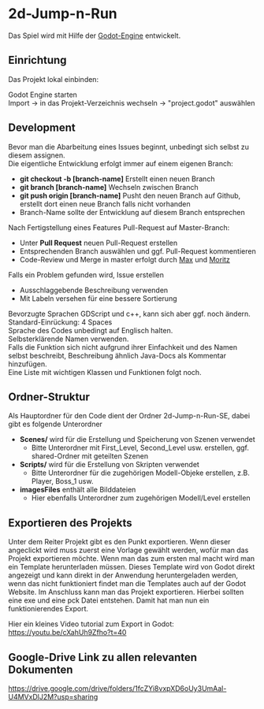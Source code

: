 # 2d-Jump-n-Run
Das Spiel wird mit Hilfe der [Godot-Engine](https://godotengine.org/) entwickelt.
## Einrichtung
Das Projekt lokal einbinden:

Godot Engine starten<br>
Import -> in das Projekt-Verzeichnis wechseln -> "project.godot" auswählen
## Development
Bevor man die Abarbeitung eines Issues beginnt, unbedingt sich selbst zu diesem assignen. <br/>
Die eigentliche Entwicklung erfolgt immer auf einem eigenen Branch:
* **git checkout -b \[branch-name\]** Erstellt einen neuen Branch
* **git branch \[branch-name\]** Wechseln zwischen Branch
* **git push origin \[branch-name\]** Pusht den neuen Branch auf Github, erstellt dort einen neue Branch falls nicht vorhanden
* Branch-Name sollte der Entwicklung auf diesem Branch entsprechen<br/>

Nach Fertigstellung eines Features Pull-Request auf Master-Branch:
* Unter **Pull Request** neuen Pull-Request erstellen
* Entsprechenden Branch auswählen und ggf. Pull-Request kommentieren
* Code-Review und Merge in master erfolgt durch [Max](https://github.com/rxt30) und [Moritz](https://github.com/Firomaeor)<br/>

Falls ein Problem gefunden wird, Issue erstellen
* Ausschlaggebende Beschreibung verwenden
* Mit Labeln versehen für eine bessere Sortierung<br/>

Bevorzugte Sprachen GDScript und c++, kann sich aber ggf. noch ändern.<br/>
Standard-Einrückung: 4 Spaces<br/>
Sprache des Codes unbedingt auf Englisch halten.<br/>
Selbsterklärende Namen verwenden.<br/>
Falls die Funktion sich nicht aufgrund ihrer Einfachkeit und des Namen selbst beschreibt, Beschreibung ähnlich Java-Docs als Kommentar hinzufügen.</br>
Eine Liste mit wichtigen Klassen und Funktionen folgt noch.<br/>

## Ordner-Struktur
Als Hauptordner für den Code dient der Ordner 2d-Jump-n-Run-SE, dabei gibt es folgende Unterordner
* **Scenes/** wird für die Erstellung und Speicherung von Szenen verwendet
  * Bitte Unterordner mit First_Level, Second_Level usw. erstellen, ggf. shared-Ordner mit geteilten Szenen
* **Scripts/** wird für die Erstellung von Skripten verwendet
  * Bitte Unterordner für die zugehörigen Modell-Objeke erstellen, z.B. Player, Boss_1 usw.
* **imagesFiles** enthält alle Bilddateien
  * Hier ebenfalls Unterordner zum zugehörigen Modell/Level erstellen

## Exportieren des Projekts
Unter dem Reiter Projekt gibt es den Punkt exportieren. Wenn dieser angeclickt wird muss zuerst eine Vorlage gewählt werden, wofür man das Projekt exportieren möchte.
Wenn man das zum ersten mal macht wird man ein Template herunterladen müssen. Dieses Template wird von Godot direkt angezeigt und kann direkt in der Anwendung heruntergeladen werden, wenn das nicht funktioniert findet man die Templates auch auf der Godot Website. Im Anschluss kann man das Projekt exportieren. Hierbei sollten eine exe und eine pck Datei entstehen. Damit hat man nun ein funktionierendes Export.

Hier ein kleines Video tutorial zum Export in Godot:
https://youtu.be/cXahUh9Zfho?t=40

## Google-Drive Link zu allen relevanten Dokumenten
https://drive.google.com/drive/folders/1fcZYi8vxpXD6oUy3UmAal-U4MVxDlJ2M?usp=sharing
